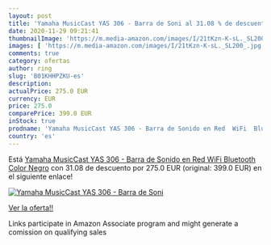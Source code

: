 ```yaml
---
layout: post
title: 'Yamaha MusicCast YAS 306 - Barra de Soni al 31.08 % de descuento'
date: 2020-11-29 09:21:41
thumbnailImage: 'https://m.media-amazon.com/images/I/21tKzn-K-sL._SL200_.jpg'
images: [ 'https://m.media-amazon.com/images/I/21tKzn-K-sL._SL200_.jpg' ]
comments: true
category: ofertas
author: ring
slug: 'B01KHHPZKU-es'
description:
actualPrice: 275.0 EUR
currency: EUR
price: 275.0
comparePrice: 399.0 EUR
inStock: true
prodname: 'Yamaha MusicCast YAS 306 - Barra de Sonido en Red  WiFi  Bluetooth  Color Negro'
country: 'es'
---
```


Está [Yamaha MusicCast YAS 306 - Barra de Sonido en Red  WiFi  Bluetooth  Color Negro](https://www.amazon.es/dp/B01KHHPZKU/?tag=tolees-21) con 31.08 de descuento por 275.0 EUR (original: 399.0 EUR) en el siguiente enlace!

[![Yamaha MusicCast YAS 306 - Barra de Soni](https://m.media-amazon.com/images/I/21tKzn-K-sL._SL200_.jpg)](https://www.amazon.es/dp/B01KHHPZKU/?tag=tolees-21)

[Ver la oferta!!](https://www.amazon.es/dp/B01KHHPZKU/?tag=tolees-21)

Links participate in Amazon Associate program and might generate a comission on qualifying sales


